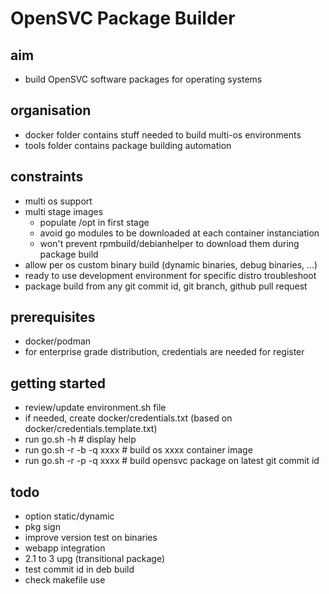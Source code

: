 # OpenSVC Package Builder 

## aim
- build OpenSVC software packages for operating systems

## organisation
- docker folder contains stuff needed to build multi-os environments
- tools folder contains package building automation

## constraints
- multi os support
- multi stage images
  * populate /opt in first stage
  * avoid go modules to be downloaded at each container instanciation
  * won't prevent rpmbuild/debianhelper to download them during package build
- allow per os custom binary build (dynamic binaries, debug binaries, ...)
- ready to use development environment for specific distro troubleshoot
- package build from any git commit id, git branch, github pull request

## prerequisites
- docker/podman
- for enterprise grade distribution, credentials are needed for register

## getting started
- review/update environment.sh file
- if needed, create docker/credentials.txt (based on docker/credentials.template.txt)
- run go.sh -h               # display help
- run go.sh -r -b -q xxxx    # build os xxxx container image
- run go.sh -r -p -q xxxx    # build opensvc package on latest git commit id

## todo
- option static/dynamic
- pkg sign
- improve version test on binaries
- webapp integration
- 2.1 to 3 upg (transitional package)
- test commit id in deb build
- check makefile use
